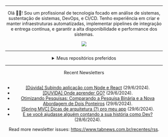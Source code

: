 <div align="center">
<hr>
<p>Olá 👋🏾! Sou um profissional de tecnologia focado em análise de sistemas, sustentação de sistemas, DevOps, e CI/CD. Tenho experiência em criar e manter infraestruturas automatizadas, implementar pipelines de integração e entrega contínua, e garantir a alta disponibilidade e performance dos sistemas.</p>
  <img src="https://media.giphy.com/media/yAGIvCiwPJn5C/giphy.gif">
<hr>
  <details>
  <summary>Meus repositórios preferidos</summary>
  <br />
  Alguns dos meus melhores repositórios:
  <br />
<br />
  <ul><li><a href=https://github.com/RxJSVini/aluratube target="_blank" rel="noopener noreferrer">RxJSVini/aluratube</a> (<b>0</b> ✨ and <b>0</b> 🍴): Aluratube - Desenvolvido durante a imersão React da Alura no final de 2022</li><li><a href=https://github.com/RxJSVini/nlw-ia target="_blank" rel="noopener noreferrer">RxJSVini/nlw-ia</a> (<b>0</b> ✨ and <b>0</b> 🍴): Projeto desenvolvido durante a NLW IA - Usando a API da OPENAI</li>
<li>More coming soon :).</li>
</ul>
  </details>
  <hr/>
    <summary>Recent Newsletters</summary>
  <br />
  <ul>
    <li><a href=https://www.tabnews.com.br/batataQuente/duvida-subindo-aplicacao-com-node-e-react target="_blank" rel="noopener noreferrer">[Dúvida] Subindo aplicação com Node e React</a> (29/6/2024).</li><li><a href=https://www.tabnews.com.br/phrnqdev/duvida-onde-aprender-go target="_blank" rel="noopener noreferrer">[DUVIDA] Onde aprender GO?</a> (29/6/2024).</li><li><a href=https://www.tabnews.com.br/VictorSouz4/otimizando-pesquisas-comparando-a-pesquisa-binaria-e-a-nova-abordagem-de-dois-ponteiros target="_blank" rel="noopener noreferrer">Otimizando Pesquisas: Comparando a Pesquisa Binária e a Nova Abordagem de Dois Ponteiros</a> (29/6/2024).</li><li><a href=https://www.tabnews.com.br/romsroms/spring-mvc-dicas-de-arquitetura-pro-meu-app target="_blank" rel="noopener noreferrer">[Spring MVC] Dicas de arquitetura (?) pro meu app</a> (29/6/2024).</li><li><a href=https://www.tabnews.com.br/georgelucasdev/e-se-voce-ajudasse-alguem-contando-a-sua-historia-como-dev target="_blank" rel="noopener noreferrer">E se você ajudasse alguém contando a sua história como Dev?</a> (28/6/2024).</li>
  </ul>
<p>Read more newsletter issues: <a href="https://www.tabnews.com.br/recentes/rss">https://www.tabnews.com.br/recentes/rss</a>.</p>
  </details>
